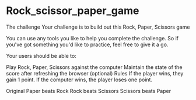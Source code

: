 # Rock_scissor_paper_game
The challenge
Your challenge is to build out this Rock, Paper, Scissors game

You can use any tools you like to help you complete the challenge. So if you've got something you'd like to practice, feel free to give it a go.

Your users should be able to:


Play Rock, Paper, Scissors against the computer
Maintain the state of the score after refreshing the browser (optional)
Rules
If the player wins, they gain 1 point. If the computer wins, the player loses one point.

Original
Paper beats Rock
Rock beats Scissors
Scissors beats Paper
